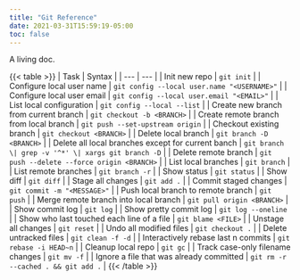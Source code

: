 ```yaml
---
title: "Git Reference"
date: 2021-03-31T15:59:19-05:00
toc: false
---
```


A living doc.

<!--more-->

{{< table >}}
| Task | Syntax |
| --- | --- |
| Init new repo | `git init` |
| Configure local user name | `git config --local user.name "<USERNAME>"` |
| Configure local user email | `git config --local user.email "<EMAIL>"` |
| List local configuration | `git config --local --list` |
| Create new branch from current branch | `git checkout -b <BRANCH>` |
| Create remote branch from local branch | `git push --set-upstream origin` |
| Checkout existing branch | `git checkout <BRANCH>` |
| Delete local branch | `git branch -D <BRANCH>` |
| Delete all local branches except for current banch | `git branch \| grep -v '^*' \| xargs git branch -D` |
| Delete remote branch | `git push --delete --force origin <BRANCH>` |
| List local branches | `git branch` |
| List remote branches | `git branch -r` |
| Show status | `git status` |
| Show diff | `git diff` |
| Stage all changes | `git add .` |
| Commit staged changes | `git commit -m "<MESSAGE>"` |
| Push local branch to remote branch | `git push` |
| Merge remote branch into local branch | `git pull origin <BRANCH>` |
| Show commit log | `git log` |
| Show pretty commit log | `git log --oneline` |
| Show who last touched each line of a file | `git blame <FILE>` |
| Unstage all changes | `git reset` |
| Undo all modified files | `git checkout .` |
| Delete untracked files | `git clean -f -d` |
| Interactively rebase last n commits | `git rebase -i HEAD~n` |
| Cleanup local repo | `git gc` |
| Track case-only filename changes | `git mv -f` |
| Ignore a file that was already committed | `git rm -r --cached . && git add .` |
{{< /table >}}
